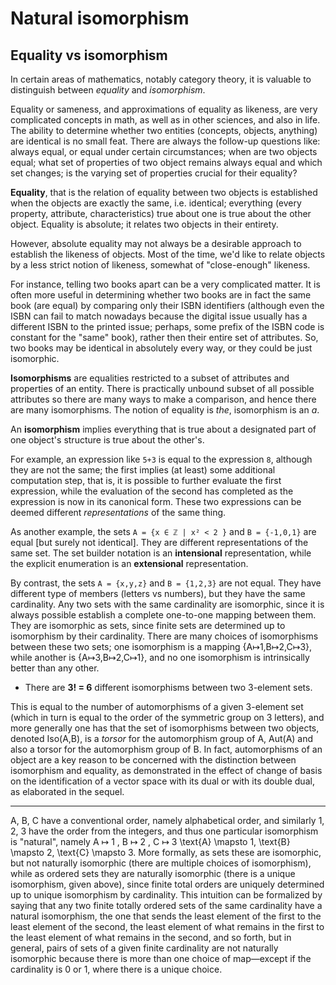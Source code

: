 # Natural isomorphism

## Equality vs isomorphism

In certain areas of mathematics, notably category theory, it is valuable to distinguish between *equality* and *isomorphism*.

Equality or sameness, and approximations of equality as likeness, are very complicated concepts in math, as well as in other sciences, and also in life. The ability to determine whether two entities (concepts, objects, anything) are identical is no small feat. There are always the follow-up questions like: always equal, or equal under certain circumstances; when are two objects equal; what set of properties of two object remains always equal and which set changes; is the varying set of properties crucial for their equality?

**Equality**, that is the relation of equality between two objects is established when the objects are exactly the same, i.e. identical; everything (every property, attribute, characteristics) true about one is true about the other object. Equality is absolute; it relates two objects in their entirety.

However, absolute equality may not always be a desirable approach to establish the likeness of objects. Most of the time, we'd like to relate objects by a less strict notion of likeness, somewhat of "close-enough" likeness.

For instance, telling two books apart can be a very complicated matter. It is often more useful in determining whether two books are in fact the same book (are equal) by comparing only their ISBN identifiers (although even the ISBN can fail to match nowadays because the digital issue usually has a different ISBN to the printed issue; perhaps, some prefix of the ISBN code is constant for the "same" book), rather then their entire set of attributes. So, two books may be identical in absolutely every way, or they could be just isomorphic.

**Isomorphisms** are equalities restricted to a subset of attributes and properties of an entity. There is practically unbound subset of all possible attributes so there are many ways to make a comparison, and hence there are many isomorphisms. The notion of equality is *the*, isomorphism is an *a*.

An **isomorphism** implies everything that is true about a designated part of one object's structure is true about the other's.


For example, an expression like `5+3` is equal to the expression `8`, although they are not the same; the first implies (at least) some additional computation step, that is, it is possible to further evaluate the first expression, while the evaluation of the second has completed as the expression is now in its canonical form. These two expressions can be deemed different *representations* of the same thing.

As another example, the sets `A = {x ∈ ℤ | x² < 2 }` and `B = {-1,0,1}` are equal [but surely not identical]. They are different representations of the same set. The set builder notation is an **intensional** representation, while the explicit enumeration is an **extensional** representation.

By contrast, the sets `A = {x,y,z}` and `B = {1,2,3}` are not equal. They have different type of members (letters vs numbers), but they have the same cardinality. Any two sets with the same cardinality are isomorphic, since it is always possible establish a complete one-to-one mapping between them. They are isomorphic as sets, since finite sets are determined up to isomorphism by their cardinality. There are many choices of isomorphisms between these two sets; one isomorphism is a mapping {A↦1,B↦2,C↦3}, while another is {A↦3,B↦2,C↦1}, and no one isomorphism is intrinsically better than any other.

* There are **3! = 6** different isomorphisms between two 3-element sets.

This is equal to the number of automorphisms of a given 3-element set (which in turn is equal to the order of the symmetric group on 3 letters), and more generally one has that the set of isomorphisms between two objects, denoted 
Iso(A,B), is a *torsor* for the automorphism group of A, Aut⁡(A) and also a torsor for the automorphism group of B. In fact, automorphisms of an object are a key reason to be concerned with the distinction between isomorphism and equality, as demonstrated in the effect of change of basis on the identification of a vector space with its dual or with its double dual, as elaborated in the sequel.




---

A, B, C have a conventional order, namely alphabetical order, and similarly 1, 2, 3 have the order from the integers, and thus one particular isomorphism is "natural", namely
A
↦
1
,
B
↦
2
,
C
↦
3
\text{A} \mapsto 1, \text{B} \mapsto 2, \text{C} \mapsto 3.
More formally, as sets these are isomorphic, but not naturally isomorphic (there are multiple choices of isomorphism), while as ordered sets they are naturally isomorphic (there is a unique isomorphism, given above), since finite total orders are uniquely determined up to unique isomorphism by cardinality. This intuition can be formalized by saying that any two finite totally ordered sets of the same cardinality have a natural isomorphism, the one that sends the least element of the first to the least element of the second, the least element of what remains in the first to the least element of what remains in the second, and so forth, but in general, pairs of sets of a given finite cardinality are not naturally isomorphic because there is more than one choice of map—except if the cardinality is 0 or 1, where there is a unique choice.
